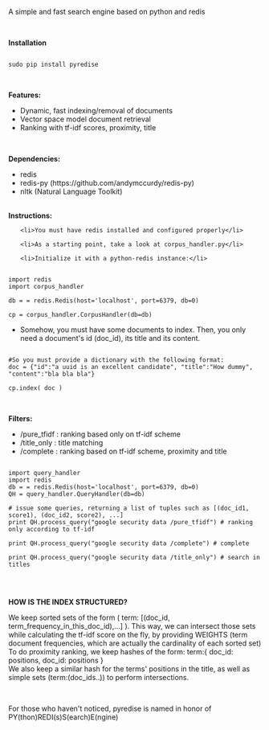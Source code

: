<p>A simple and fast search engine based on python and redis</p>
<br>
<p><b>Installation</b></p>
<pre><code>	
sudo pip install pyredise
</code></pre>

<br>
<p>
<b>Features:</b>
<ul>
	<li>Dynamic, fast indexing/removal of documents</li>
	<li>Vector space model document retrieval</li>	
	<li>Ranking with tf-idf scores, proximity, title</li>
</ul>	
</p>

<br>
<p>
<b>Dependencies:</b>
<ul>
	<li>redis</li>
	<li>redis-py (https://github.com/andymccurdy/redis-py)</li>
	<li>nltk (Natural Language Toolkit)</li>
</ul>	
</p>	


<br>	
<b>Instructions:</b>

<p>	
<ul>

	<li>You must have redis installed and configured properly</li>

	<li>As a starting point, take a look at corpus_handler.py</li>
	
	<li>Initialize it with a python-redis instance:</li>
</ul>

<pre><code>	
import redis
import corpus_handler

db = = redis.Redis(host='localhost', port=6379, db=0)
    	
cp = corpus_handler.CorpusHandler(db=db)
</code></pre>


<ul>	
	<li>Somehow, you must have some documents to index. Then, 
	you only need a document's id (doc_id), its title and its content.
	</li>
</ul>


<pre><code>
#So you must provide a dictionary with the following format:
doc = {"id":"a uuid is an excellent candidate", "title":"How dummy", "content":"bla bla bla"}

cp.index( doc )
</code></pre>
		
</p>		

<br>
<p>
<b>Filters:</b>
<ul>
	<li>/pure_tfidf : ranking based only on tf-idf scheme </li>
	<li>/title_only : title matching </li>
	<li>/complete : ranking based on tf-idf scheme, proximity and title </li>
</ul>	

<pre><code>
import query_handler
import redis
db = = redis.Redis(host='localhost', port=6379, db=0)
QH = query_handler.QueryHandler(db=db)

# issue some queries, returning a list of tuples such as [(doc_id1, score1), (doc_id2, score2), ...]
print QH.process_query("google security data /pure_tfidf") # ranking only according to tf-idf

print QH.process_query("google security data /complete") # complete

print QH.process_query("google security data /title_only") # search in titles

</code></pre>
</p>	

<br>


<b>HOW IS THE INDEX STRUCTURED?</b>
<p>
We keep sorted sets of the form ( term: [(doc_id, term_frequency_in_this_doc_id),...] ). 
This way, we can intersect those sets while calculating the tf-idf score on the fly,
by providing WEIGHTS (term document frequencies, which are actually the cardinality of each sorted set)
<br>
To do proximity ranking, we keep hashes of the form:
	term:{ 
		  doc_id: positions, 
		  doc_id: positions
		 }
<br> 
We also keep a similar hash for the terms' positions in the title, as well as simple sets (term:(doc_ids..)) to perform intersections. 		 

</p>

<br>

<p>
For those who haven't noticed, pyredise is named in honor of PY(thon)REDI(s)S(earch)E(ngine)
</p>